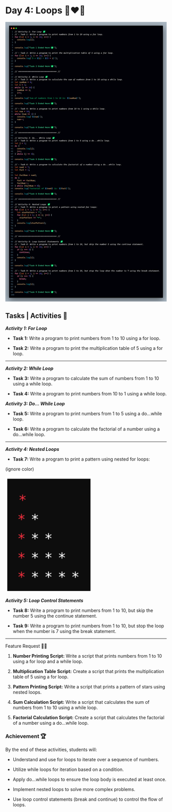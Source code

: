 # Day 4: Loops 🍵❤️‍🔥

![Day-04 Code Snap](Day-04.png)

## Tasks | Activities 🌟

_**Activity 1: For Loop**_

- **Task 1:** Write a program to print numbers from 1 to 10 using a for loop.

- **Task 2:** Write a program to print the multiplication table of 5 using a for loop.

<hr/>

_**Activity 2: While Loop**_

- **Task 3:** Write a program to calculate the sum of numbers from 1 to 10 using a while loop.

- **Task 4:** Write a program to print numbers from 10 to 1 using a while loop.

_**Activity 3: Do... While Loop**_

- **Task 5:** Write a program to print numbers from 1 to 5 using a do...while loop.

- **Task 6:** Write a program to calculate the factorial of a number using a do...while loop.

<hr/>

_**Activity 4: Nested Loops**_

- **Task 7:** Write a program to print a pattern using nested for loops:

(ignore color)

![Loop Pattern](Pattern.png)

_**Activity 5: Loop Control Statements**_

- **Task 8:** Write a program to print numbers from 1 to 10, but skip the number 5 using the continue statement.

- **Task 9:** Write a program to print numbers from 1 to 10, but stop the loop when the number is 7 using the break statement.

<hr/>

Feature Request 🙇‍♂️

1. **Number Printing Script:** Write a script that prints numbers from 1 to 10 using a for loop and a while loop.

2. **Multiplication Table Script:** Create a script that prints the multiplication table of 5 using a for loop.

3. **Pattern Printing Script:** Write a script that prints a pattern of stars using nested loops.

4. **Sum Calculation Script:** Write a script that calculates the sum of numbers from 1 to 10 using a while loop.

5. **Factorial Calculation Script:** Create a script that calculates the factorial of a number using a do...while loop.

### Achievement 🏆

By the end of these activities, students will:

- Understand and use for loops to iterate over a sequence of numbers.

- Utilize while loops for iteration based on a condition.

- Apply do...while loops to ensure the loop body is executed at least once.

- Implement nested loops to solve more complex problems.

- Use loop control statements (break and continue) to control the flow of loops.
